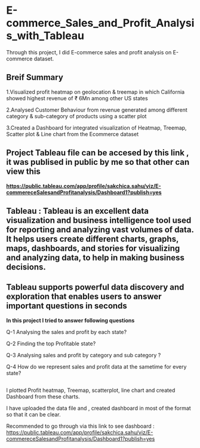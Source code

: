 # E-commerce_Sales_and_Profit_Analysis_with_Tableau
Through this project, I did E-commerce sales and profit analysis on E-commerce dataset. 
## Breif Summary 
1.Visualized profit heatmap on geolocation & treemap in which California showed highest revenue of ₹ 6Mn among other US states

2.Analysed Customer Behaviour from revenue generated among different category & sub-category of products using a scatter plot

3.Created a Dashboard for integrated visualization of Heatmap, Treemap, Scatter plot & Line chart from the Ecommerce dataset


## Project Tableau file can be accesed by this link , it was publised in public by me so that other can view this
**https://public.tableau.com/app/profile/sakchica.sahu/viz/E-commereceSalesandProfitanalysis/Dashboard1?publish=yes**

## Tableau : Tableau is an excellent data visualization and business intelligence tool used for reporting and analyzing vast volumes of data. It helps users create different charts, graphs, maps, dashboards, and stories for visualizing and analyzing data, to help in making business decisions. 

## Tableau supports powerful data discovery and exploration that enables users to answer important questions in seconds
**In this project I tried to answer following questions**

Q-1 Analysing the sales and profit by each state?

Q-2 Finding the top Profitable state?

Q-3 Analysing sales and profit by category and sub category ?

Q-4 How do we represent sales and profit data at the sametime for every state?


##
I plotted Profit heatmap, Treemap, scatterplot, line chart and created Dashboard from these charts.


I have uploaded the data file and , created dashboard in most of the format so that it can be clear.

Recommended to go through via this link to see dashboard :
https://public.tableau.com/app/profile/sakchica.sahu/viz/E-commereceSalesandProfitanalysis/Dashboard1?publish=yes
